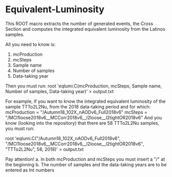 # Equivalent-Luminosity
This ROOT macro extracts the number of generated events, the Cross Section and computes the integrated equivalent luminosity from the Latinos samples.

All you need to know is:
1. mcProduction 
2. mcSteps 
3. Sample name 
4. Number of samples
5. Data-taking year

Then you must run:
root 'eqlumi.C(mcProduction, mcSteps, Sample name, Number of samples, Data-taking year)' > output.txt

For example, if you want to know the integrated equivalent luminosity of the sample TTTo2L2Nu, from the 2018 data-taking period and for which:
mcProduction = "/Autumn18_102X_nAODv6_Full2018v6"
mcSteps = "/MCl1loose2018v6__MCCorr2018v6__l2loose__l2tightOR2018v6"
And you know (looking into the repository) that there are 58 TTTo2L2Nu samples, you must run:

root 'eqlumi.C("/Autumn18_102X_nAODv6_Full2018v6", "/MCl1loose2018v6__MCCorr2018v6__l2loose__l2tightOR2018v6", "TTTo2L2Nu", 58, 2018)' > output.txt

Pay attention!
a. In both mcProduction and mcSteps you must insert a "/" at the beginning
b. The number of samples and the data-taking years are to be entered as Int numbers
